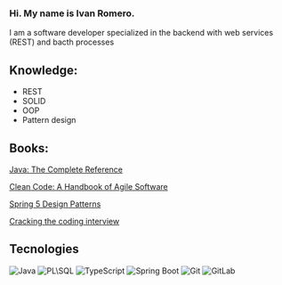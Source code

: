 ### Hi. My name is Ivan Romero.

I am a software developer specialized in the backend with web services (REST) and bacth processes



## Knowledge:
* REST
* SOLID
* OOP
* Pattern design

## Books:

[Java: The Complete Reference](https://www.amazon.com.mx/Java-Complete-Reference-Herbert-Schildt/dp/1260440230/ref=sr_1_1?__mk_es_MX=%C3%85M%C3%85%C5%BD%C3%95%C3%91&crid=6PN6NPPO7JVD&dchild=1&keywords=java+the+complete+reference&qid=1605717377&sprefix=java+the+%2Caps%2C189&sr=8-1)

[Clean Code: A Handbook of Agile Software](https://www.amazon.com.mx/Clean-Code-Handbook-Software-Craftsmanship/dp/0132350882/ref=sr_1_1?__mk_es_MX=%C3%85M%C3%85%C5%BD%C3%95%C3%91&dchild=1&keywords=clean+code&qid=1605717413&sr=8-1)

[Spring 5 Design Patterns](https://www.amazon.com.mx/Spring-Design-Patterns-Dinesh-Rajput/dp/1788299450/ref=sr_1_3?__mk_es_MX=%C3%85M%C3%85%C5%BD%C3%95%C3%91&dchild=1&keywords=spring+5+desing+patter&qid=1605717683&s=books&sr=1-3-spell)

[Cracking the coding interview](https://www.amazon.com.mx/Cracking-Coding-Interview-Programming-Questions/dp/0984782850/ref=sr_1_1?__mk_es_MX=%C3%85M%C3%85%C5%BD%C3%95%C3%91&crid=298A7Z6OI8MMN&dchild=1&keywords=cracking+the+coding+interview&qid=1605717984&s=books&sprefix=cra%2Cstripbooks%2C193&sr=1-1)

## Tecnologies

![Java](https://img.shields.io/badge/-Java-black?style=flat-square&logo=java)
![PL\SQL](https://img.shields.io/badge/-PL\SQL-red?style=flat-square&logo=oracle)
![TypeScript](https://img.shields.io/badge/-Typescript-blue?style=flat-square&logo=typescript)
![Spring Boot](https://img.shields.io/badge/-Spring%20Boot-black?style=flat-square&logo=spring)
![Git](https://img.shields.io/badge/-Git-black?style=flat-square&logo=git)
![GitLab](https://img.shields.io/badge/-GitLab-black?style=flat-square&logo=gitlab)
